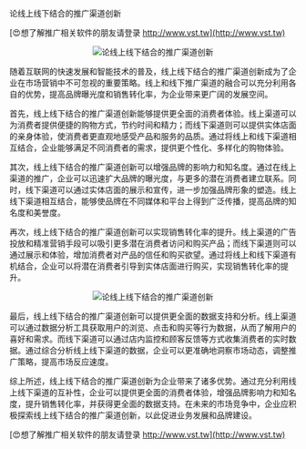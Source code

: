 论线上线下结合的推广渠道创新

[😍想了解推广相关软件的朋友请登录 http://www.vst.tw](http://www.vst.tw)

 <center><img src="https://vst.tw/MP4/tuiguang/png/5.png" alt="论线上线下结合的推广渠道创新"></center>

随着互联网的快速发展和智能技术的普及，线上线下结合的推广渠道创新成为了企业在市场营销中不可忽视的重要策略。线上和线下推广渠道的融合可以充分利用各自的优势，提高品牌曝光度和销售转化率，为企业带来更广阔的发展空间。

首先，线上线下结合的推广渠道创新能够提供更全面的消费者体验。线上渠道可以为消费者提供便捷的购物方式，节约时间和精力；而线下渠道则可以提供实体店面的亲身体验，使消费者更直观地感受产品和服务的品质。通过将线上和线下渠道相互结合，企业能够满足不同消费者的需求，提供更个性化、多样化的购物体验。

其次，线上线下结合的推广渠道创新可以增强品牌的影响力和知名度。通过在线上渠道的推广，企业可以迅速扩大品牌的曝光度，与更多的潜在消费者建立联系。同时，线下渠道可以通过实体店面的展示和宣传，进一步加强品牌形象的塑造。线上线下渠道相互结合，能够使品牌在不同媒体和平台上得到广泛传播，提高品牌的知名度和美誉度。

再次，线上线下结合的推广渠道创新可以实现销售转化率的提升。线上渠道的广告投放和精准营销手段可以吸引更多潜在消费者访问和购买产品；而线下渠道则可以通过展示和体验，增加消费者对产品的信任和购买欲望。通过将线上和线下渠道有机结合，企业可以将潜在消费者引导到实体店面进行购买，实现销售转化率的提升。

 <center><img src="https://vst.tw/MP4/tuiguang/png/8.png" alt="论线上线下结合的推广渠道创新"></center>

最后，线上线下结合的推广渠道创新可以提供更全面的数据支持和分析。线上渠道可以通过数据分析工具获取用户的浏览、点击和购买等行为数据，从而了解用户的喜好和需求。而线下渠道可以通过店内监控和顾客反馈等方式收集消费者的实时数据。通过综合分析线上线下渠道的数据，企业可以更准确地洞察市场动态，调整推广策略，提高市场反应速度。

综上所述，线上线下结合的推广渠道创新为企业带来了诸多优势。通过充分利用线上线下渠道的互补性，企业可以提供更全面的消费者体验，增强品牌影响力和知名度，提升销售转化率，并获得更全面的数据支持。在未来的市场竞争中，企业应积极探索线上线下结合的推广渠道创新，以此促进业务发展和品牌建设。

[😍想了解推广相关软件的朋友请登录 http://www.vst.tw](http://www.vst.tw)



